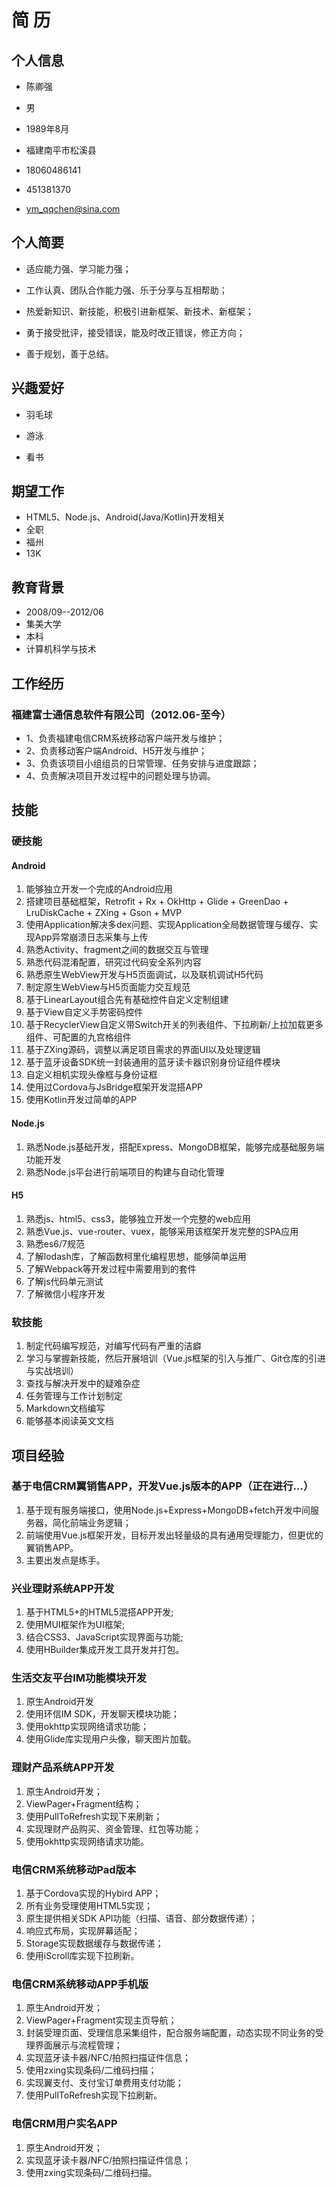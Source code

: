 # 简  历

## 个人信息

- 陈卿强

- 男

- 1989年8月

- 福建南平市松溪县

- 18060486141

- 451381370

- ym_qqchen@sina.com


## 个人简要

- 适应能力强、学习能力强；

- 工作认真、团队合作能力强、乐于分享与互相帮助；

- 热爱新知识、新技能，积极引进新框架、新技术、新框架；

- 勇于接受批评，接受错误，能及时改正错误，修正方向；

- 善于规划，善于总结。


## 兴趣爱好

- 羽毛球

- 游泳

- 看书


## 期望工作

- HTML5、Node.js、Android(Java/Kotlin)开发相关
- 全职
- 福州
- 13K


## 教育背景

- 2008/09--2012/06
- 集美大学
- 本科
- 计算机科学与技术


## 工作经历

### 福建富士通信息软件有限公司（2012.06-至今）

- 1、负责福建电信CRM系统移动客户端开发与维护；
- 2、负责移动客户端Android、H5开发与维护；
- 3、负责该项目小组组员的日常管理、任务安排与进度跟踪；
- 4、负责解决项目开发过程中的问题处理与协调。


## 技能

### 硬技能

#### Android
1. 能够独立开发一个完成的Android应用
2. 搭建项目基础框架，Retrofit + Rx + OkHttp + Glide + GreenDao + LruDiskCache + ZXing + Gson + MVP
3. 使用Application解决多dex问题、实现Application全局数据管理与缓存、实现App异常崩溃日志采集与上传
4. 熟悉Activity、fragment之间的数据交互与管理
5. 熟悉代码混淆配置，研究过代码安全系列内容
6. 熟悉原生WebView开发与H5页面调试，以及联机调试H5代码
7. 制定原生WebView与H5页面能力交互规范
8. 基于LinearLayout组合先有基础控件自定义定制组建
9. 基于View自定义手势密码控件
10. 基于RecyclerView自定义带Switch开关的列表组件、下拉刷新/上拉加载更多组件、可配置的九宫格组件
11. 基于ZXing源码，调整以满足项目需求的界面UI以及处理逻辑
12. 基于蓝牙设备SDK统一封装通用的蓝牙读卡器识别身份证组件模块
13. 自定义相机实现头像框与身份证框
14. 使用过Cordova与JsBridge框架开发混搭APP
15. 使用Kotlin开发过简单的APP

#### Node.js
1. 熟悉Node.js基础开发，搭配Express、MongoDB框架，能够完成基础服务端功能开发
2. 熟悉Node.js平台进行前端项目的构建与自动化管理

#### H5
1. 熟悉js、html5、css3，能够独立开发一个完整的web应用
2. 熟悉Vue.js、vue-router、vuex，能够采用该框架开发完整的SPA应用
3. 熟悉es6/7规范
4. 了解lodash库，了解函数柯里化编程思想，能够简单运用
5. 了解Webpack等开发过程中需要用到的套件
6. 了解js代码单元测试
7. 了解微信小程序开发

### 软技能
1. 制定代码编写规范，对编写代码有严重的洁癖
2. 学习与掌握新技能，然后开展培训（Vue.js框架的引入与推广、Git仓库的引进与实战培训）
3. 查找与解决开发中的疑难杂症
4. 任务管理与工作计划制定
5. Markdown文档编写
6. 能够基本阅读英文文档


## 项目经验

### 基于电信CRM翼销售APP，开发Vue.js版本的APP（正在进行…）

1. 基于现有服务端接口，使用Node.js+Express+MongoDB+fetch开发中间服务器，简化前端业务逻辑；
2. 前端使用Vue.js框架开发，目标开发出轻量级的具有通用受理能力，但更优的翼销售APP。
3. 主要出发点是练手。


### 兴业理财系统APP开发

1. 基于HTML5+的HTML5混搭APP开发;
2. 使用MUI框架作为UI框架;
3. 结合CSS3、JavaScript实现界面与功能;
4. 使用HBuilder集成开发工具开发并打包。


### 生活交友平台IM功能模块开发

1. 原生Android开发
2. 使用环信IM SDK，开发聊天模块功能；
3. 使用okhttp实现网络请求功能；
4. 使用Glide库实现用户头像，聊天图片加载。


### 理财产品系统APP开发

1. 原生Android开发；
2. ViewPager+Fragment结构；
3. 使用PullToRefresh实现下来刷新；
4. 实现理财产品购买、资金管理、红包等功能；
5. 使用okhttp实现网络请求功能。


### 电信CRM系统移动Pad版本

1. 基于Cordova实现的Hybird APP；
2. 所有业务受理使用HTML5实现；
3. 原生提供相关SDK API功能（扫描、语音、部分数据传递）；
4. 响应式布局，实现屏幕适配；
5. Storage实现数据缓存与数据传递；
6. 使用iScroll库实现下拉刷新。


### 电信CRM系统移动APP手机版

1. 原生Android开发；
2. ViewPager+Fragment实现主页导航；
3. 封装受理页面、受理信息采集组件，配合服务端配置，动态实现不同业务的受理界面展示与流程管理；
4. 实现蓝牙读卡器/NFC/拍照扫描证件信息；
5. 使用zxing实现条码/二维码扫描；
6. 实现翼支付、支付宝订单费用支付功能；
7. 使用PullToRefresh实现下拉刷新。


### 电信CRM用户实名APP

1. 原生Android开发；
2. 实现蓝牙读卡器/NFC/拍照扫描证件信息；
3. 使用zxing实现条码/二维码扫描。



